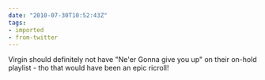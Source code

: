 ```yaml
---
date: "2010-07-30T10:52:43Z"
tags:
- imported
- from-twitter
---
```

Virgin should definitely not have "Ne'er Gonna give you up" on their on-hold playlist - tho that would have been an epic ricroll!
